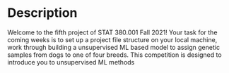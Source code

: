 # Description

Welcome to the fifth project of STAT 380.001 Fall 2021! Your task for the coming weeks is to set up a project file structure on your local machine, work through building a unsupervised ML based model to assign genetic samples from dogs to one of four breeds. This competition is designed to introduce you to unsupervised ML methods
